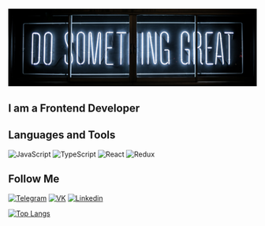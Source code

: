 ![Header](https://github.com/RuslanPer/RuslanPer/blob/main/assets/header1.jpg)

## I am a Frontend Developer

## Languages and Tools 
![JavaScript](https://img.shields.io/badge/-JavaScript-476481?style=for-the-badge&logo=javascript)
![TypeScript](https://img.shields.io/badge/-TypeScript-476481?style=for-the-badge&logo=typescript)
![React](https://img.shields.io/badge/-React-476481?style=for-the-badge&logo=react)
![Redux](https://img.shields.io/badge/-Redux-476481?style=for-the-badge&logo=redux)


## Follow Me
[![Telegram](https://img.shields.io/badge/-Telegram-476481?style=for-the-badge&logo=telegram)](https://t.me/ruslanpershin)
[![VK](https://img.shields.io/badge/-VK-476481?style=for-the-badge&logo=vk)](https://vk.com/rus_pershin)
[![Linkedin](https://img.shields.io/badge/-Linkedin-476481?style=for-the-badge&logo=linkedin)](https://www.linkedin.com/in/%D1%80%D1%83%D1%81%D0%BB%D0%B0%D0%BD-%D0%BF%D0%B5%D1%80%D1%88%D0%B8%D0%BD-47a97a213/)

[![Top Langs](https://github-readme-stats.vercel.app/api/top-langs/?username=RuslanPer&theme=tokyonight)](https://github.com/anuraghazra/github-readme-stats)
